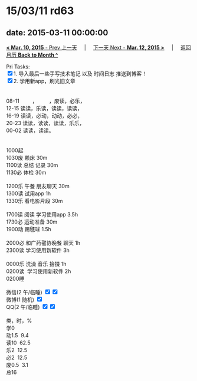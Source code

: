 # 15/03/11 rd63

date: 2015-03-11 00:00:00
---
[**< Mar. 10, 2015** - Prev 上一天](/lifelogs/2015/03/d10.html) &nbsp; &nbsp; | &nbsp; &nbsp; [下一天 Next - **Mar. 12, 2015 >**](/lifelogs/2015/03/d12.html) &nbsp; &nbsp; |  &nbsp; &nbsp; [返回月历 **Back to Month ^**](/lifelogs/2015/03/index.html)
<br/><div>Pri Tasks:<br/><input type="checkbox" checked="false"/>1. 导入最后一些手写技术笔记 以及 时间日志 推送到博客！</div><div><input type="checkbox" checked="true"/>2. 学用新app，刷光旧文章</div><div><br/></div><div><div><br/></div>08-11         ，        ，废读，必乐，<br/>12-15 读读，乐读，读读，读读，<br/>16-19 读读，必动，动动，必必，<br/>20-23 读读，读读，读读，乐乐，</div><div>00-02 读读，读读。<br/> <div><br/></div>1000起<br/>1030废 赖床 30m</div><div>1100读 总结 记录 30m</div><div>1130必 体检 30m</div><div><br/></div><div>1200乐 午餐 朋友聊天 30m</div><div>1300读 试用app 1h</div><div>1330乐 看电影片段 30m</div><div><br/></div><div>1700读 阅读 学习使用app 3.5h</div><div>1730必 运动准备 30m</div><div>1900动 踢毽球 1.5h</div><div><br/></div><div>2000必 和广药毽协晚餐 聊天 1h</div><div>2300读 学习使用新软件 3h</div><div><div><br/></div>0000乐 洗澡 音乐 拾掇 1h<br/>0200读  学习使用新软件 2h <br/>0200睡</div><div><br/>微信(2 午/临睡) <input type="checkbox" checked="true"/><input type="checkbox" checked="false"/><br/>微博(1 随机) <input type="checkbox" checked="true"/><br/>QQ(2 午/临睡) <input type="checkbox" checked="true"/><input type="checkbox" checked="true"/><br/><div><br/></div>类，时，%<br/>学0<br/>动1.5  9.4<br/>读10  62.5<br/>乐2  12.5<br/>必2  12.5<br/>废0.5  3.1<br/>总16</div>

